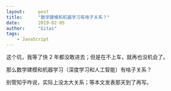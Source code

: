 ```yaml
---
layout:     post
title:      "数学建模和机器学习有啥子关系？"
date:       2019-02-05
author:     "Gitai"
tags:
	- JavaScript
---
```



这个坑，我等了快 2 年都没敢进去；但是在不上车，就再也没机会了。

那么数学建模和机器学习（深度学习和人工智能）有啥子关系？

<!-- more -->

别管知乎咋说，实际上没太大关系；等本文发表那天到了再写。